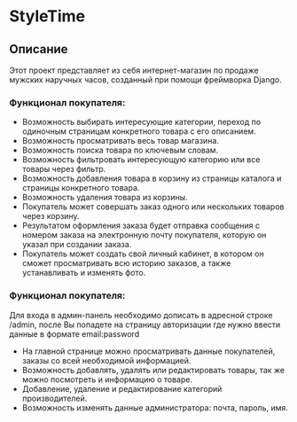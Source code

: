 # StyleTime
## Описание
Этот проект представляет из себя интернет-магазин по продаже мужских наручных часов, созданный при помощи фреймворка Django.
### Функционал покупателя:
- Возможность выбирать интересующие категории, переход по одиночным страницам конкретного товара с его описанием.
- Возможность просматривать весь товар магазина.
- Возможность поиска товара по ключевым словам.
- Возможность фильтровать интересующую категорию или все товары через фильтр.
- Возможность добавления товара в корзину из страницы каталога и страницы конкретного товара.
- Возможность удаления товара из корзины.
- Покупатель может совершать заказ одного или нескольких товаров через корзину.
- Результатом оформления заказа будет отправка сообщения с номером заказа на электронную почту покупателя, которую он указал при создании заказа.
- Покупатель может создать свой личный кабинет, в котором он сможет просматривать всю историю заказов, а также устанавливать и изменять фото.
### Функционал покупателя:
Для входа в админ-панель необходимо дописать в адресной строке /admin, после Вы попадете на страницу авторизации где нужно ввести данные в формате email:password
- На главной странице можно просматривать данные покупателей, заказы со всей необходимой информацией.
- Возможность добавлять, удалять или редактировать товары, так же можно посмотреть и информацию о товаре.
- Добавление, удаление и редактирование категорий производителей.
- Возможность изменять данные администратора: почта, пароль, имя.
